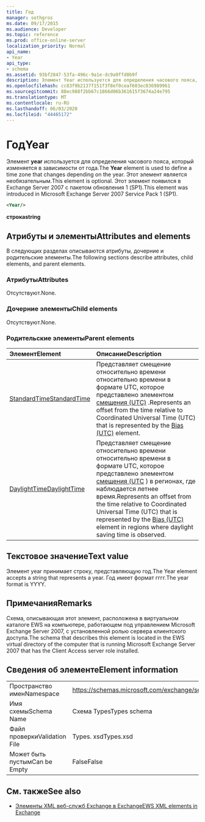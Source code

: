 ```yaml
---
title: Год
manager: sethgros
ms.date: 09/17/2015
ms.audience: Developer
ms.topic: reference
ms.prod: office-online-server
localization_priority: Normal
api_name:
- Year
api_type:
- schema
ms.assetid: 93bf2847-53fa-496c-9a1e-dc9a9ffd0b9f
description: Элемент Year используется для определения часового пояса, который изменяется в зависимости от года. Этот элемент является необязательным. Этот элемент появился в Exchange Server 2007 с пакетом обновления 1 (SP1).
ms.openlocfilehash: cc83f9b2137f151f3f8ef0ceaf603ec036989961
ms.sourcegitcommit: 88ec988f2bb67c1866d06b361615f3674a24e795
ms.translationtype: MT
ms.contentlocale: ru-RU
ms.lasthandoff: 06/03/2020
ms.locfileid: "44465172"
---
```

# <a name="year"></a><span data-ttu-id="de366-105">Год</span><span class="sxs-lookup"><span data-stu-id="de366-105">Year</span></span>

<span data-ttu-id="de366-106">Элемент **year** используется для определения часового пояса, который изменяется в зависимости от года.</span><span class="sxs-lookup"><span data-stu-id="de366-106">The **Year** element is used to define a time zone that changes depending on the year.</span></span> <span data-ttu-id="de366-107">Этот элемент является необязательным.</span><span class="sxs-lookup"><span data-stu-id="de366-107">This element is optional.</span></span> <span data-ttu-id="de366-108">Этот элемент появился в Exchange Server 2007 с пакетом обновления 1 (SP1).</span><span class="sxs-lookup"><span data-stu-id="de366-108">This element was introduced in Microsoft Exchange Server 2007 Service Pack 1 (SP1).</span></span> 
  
```xml
<Year/>
```

<span data-ttu-id="de366-109">**строка**</span><span class="sxs-lookup"><span data-stu-id="de366-109">**string**</span></span>

## <a name="attributes-and-elements"></a><span data-ttu-id="de366-110">Атрибуты и элементы</span><span class="sxs-lookup"><span data-stu-id="de366-110">Attributes and elements</span></span>

<span data-ttu-id="de366-111">В следующих разделах описываются атрибуты, дочерние и родительские элементы.</span><span class="sxs-lookup"><span data-stu-id="de366-111">The following sections describe attributes, child elements, and parent elements.</span></span>
  
### <a name="attributes"></a><span data-ttu-id="de366-112">Атрибуты</span><span class="sxs-lookup"><span data-stu-id="de366-112">Attributes</span></span>

<span data-ttu-id="de366-113">Отсутствуют.</span><span class="sxs-lookup"><span data-stu-id="de366-113">None.</span></span>
  
### <a name="child-elements"></a><span data-ttu-id="de366-114">Дочерние элементы</span><span class="sxs-lookup"><span data-stu-id="de366-114">Child elements</span></span>

<span data-ttu-id="de366-115">Отсутствуют.</span><span class="sxs-lookup"><span data-stu-id="de366-115">None.</span></span>
  
### <a name="parent-elements"></a><span data-ttu-id="de366-116">Родительские элементы</span><span class="sxs-lookup"><span data-stu-id="de366-116">Parent elements</span></span>

|<span data-ttu-id="de366-117">**Элемент**</span><span class="sxs-lookup"><span data-stu-id="de366-117">**Element**</span></span>|<span data-ttu-id="de366-118">**Описание**</span><span class="sxs-lookup"><span data-stu-id="de366-118">**Description**</span></span>|
|:-----|:-----|
|[<span data-ttu-id="de366-119">StandardTime</span><span class="sxs-lookup"><span data-stu-id="de366-119">StandardTime</span></span>](standardtime.md) <br/> |<span data-ttu-id="de366-120">Представляет смещение относительно времени относительно времени в формате UTC, которое представлено элементом [смещения (UTC)](bias-utc.md) .</span><span class="sxs-lookup"><span data-stu-id="de366-120">Represents an offset from the time relative to Coordinated Universal Time (UTC) that is represented by the [Bias (UTC)](bias-utc.md) element.</span></span>  <br/> |
|[<span data-ttu-id="de366-121">DaylightTime</span><span class="sxs-lookup"><span data-stu-id="de366-121">DaylightTime</span></span>](daylighttime.md) <br/> |<span data-ttu-id="de366-122">Представляет смещение относительно времени относительно времени в формате UTC, которое представлено элементом [смещения (UTC](bias-utc.md) ) в регионах, где наблюдается летнее время.</span><span class="sxs-lookup"><span data-stu-id="de366-122">Represents an offset from the time relative to Coordinated Universal Time (UTC) that is represented by the [Bias (UTC)](bias-utc.md) element in regions where daylight saving time is observed.</span></span>  <br/> |
   
## <a name="text-value"></a><span data-ttu-id="de366-123">Текстовое значение</span><span class="sxs-lookup"><span data-stu-id="de366-123">Text value</span></span>

<span data-ttu-id="de366-124">Элемент year принимает строку, представляющую год.</span><span class="sxs-lookup"><span data-stu-id="de366-124">The Year element accepts a string that represents a year.</span></span> <span data-ttu-id="de366-125">Год имеет формат гггг.</span><span class="sxs-lookup"><span data-stu-id="de366-125">The year format is YYYY.</span></span>
  
## <a name="remarks"></a><span data-ttu-id="de366-126">Примечания</span><span class="sxs-lookup"><span data-stu-id="de366-126">Remarks</span></span>

<span data-ttu-id="de366-127">Схема, описывающая этот элемент, расположена в виртуальном каталоге EWS на компьютере, работающем под управлением Microsoft Exchange Server 2007, с установленной ролью сервера клиентского доступа.</span><span class="sxs-lookup"><span data-stu-id="de366-127">The schema that describes this element is located in the EWS virtual directory of the computer that is running Microsoft Exchange Server 2007 that has the Client Access server role installed.</span></span>
  
## <a name="element-information"></a><span data-ttu-id="de366-128">Сведения об элементе</span><span class="sxs-lookup"><span data-stu-id="de366-128">Element information</span></span>

|||
|:-----|:-----|
|<span data-ttu-id="de366-129">Пространство имен</span><span class="sxs-lookup"><span data-stu-id="de366-129">Namespace</span></span>  <br/> |https://schemas.microsoft.com/exchange/services/2006/types  <br/> |
|<span data-ttu-id="de366-130">Имя схемы</span><span class="sxs-lookup"><span data-stu-id="de366-130">Schema Name</span></span>  <br/> |<span data-ttu-id="de366-131">Схема Types</span><span class="sxs-lookup"><span data-stu-id="de366-131">Types schema</span></span>  <br/> |
|<span data-ttu-id="de366-132">Файл проверки</span><span class="sxs-lookup"><span data-stu-id="de366-132">Validation File</span></span>  <br/> |<span data-ttu-id="de366-133">Types. xsd</span><span class="sxs-lookup"><span data-stu-id="de366-133">Types.xsd</span></span>  <br/> |
|<span data-ttu-id="de366-134">Может быть пустым</span><span class="sxs-lookup"><span data-stu-id="de366-134">Can be Empty</span></span>  <br/> |<span data-ttu-id="de366-135">False</span><span class="sxs-lookup"><span data-stu-id="de366-135">False</span></span>  <br/> |
   
## <a name="see-also"></a><span data-ttu-id="de366-136">См. также</span><span class="sxs-lookup"><span data-stu-id="de366-136">See also</span></span>

- [<span data-ttu-id="de366-137">Элементы XML веб-служб Exchange в Exchange</span><span class="sxs-lookup"><span data-stu-id="de366-137">EWS XML elements in Exchange</span></span>](ews-xml-elements-in-exchange.md)

